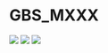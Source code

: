 # GBS_MXXX

[![](https://img.shields.io/badge/School-GBSSG-green)](https://www.gbssg.ch)
[![](https://img.shields.io/badge/ICT--Module-XXX-blue)](https://www.modulbaukasten.ch/module/f874c9da-716c-eb11-b0b1-000d3a830b2b/de-DE?title=Benutzerschnittstellen-implementieren)
![](https://img.shields.io/badge/Semester-X-blue)
